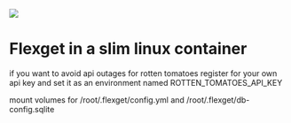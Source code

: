 [![](https://images.microbadger.com/badges/image/dahlb/alpine-flexget.svg)](https://microbadger.com/#/images/dahlb/alpine-flexget "Get your own image badge on microbadger.com")

Flexget in a slim linux container
==============

if you want to avoid api outages for rotten tomatoes register for your own api key and set it as an environment named ROTTEN_TOMATOES_API_KEY

mount volumes for
/root/.flexget/config.yml
and
/root/.flexget/db-config.sqlite

